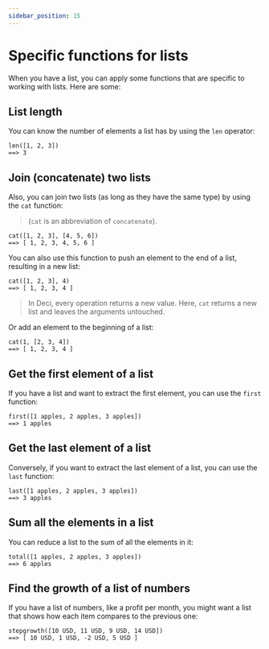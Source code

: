 ```yaml
---
sidebar_position: 15
---
```


# Specific functions for lists

When you have a list, you can apply some functions that are specific to working with lists. Here are some:

## List length

You can know the number of elements a list has by using the `len` operator:

```deci live
len([1, 2, 3])
==> 3
```

## Join (concatenate) two lists

Also, you can join two lists (as long as they have the same type) by using the `cat` function:

> (`cat` is an abbreviation of `concatenate`).

```deci live
cat([1, 2, 3], [4, 5, 6])
==> [ 1, 2, 3, 4, 5, 6 ]
```

You can also use this function to push an element to the end of a list, resulting in a new list:

```deci live
cat([1, 2, 3], 4)
==> [ 1, 2, 3, 4 ]
```

> In Deci, every operation returns a new value. Here, `cat` returns a new list and leaves the arguments untouched.

Or add an element to the beginning of a list:

```deci live
cat(1, [2, 3, 4])
==> [ 1, 2, 3, 4 ]
```

## Get the first element of a list

If you have a list and want to extract the first element, you can use the `first` function:

```deci live
first([1 apples, 2 apples, 3 apples])
==> 1 apples
```

## Get the last element of a list

Conversely, if you want to extract the last element of a list, you can use the `last` function:

```deci live
last([1 apples, 2 apples, 3 apples])
==> 3 apples
```

## Sum all the elements in a list

You can reduce a list to the sum of all the elements in it:

```deci live
total([1 apples, 2 apples, 3 apples])
==> 6 apples
```

## Find the growth of a list of numbers

If you have a list of numbers, like a profit per month, you might want a list that shows how each item compares to the previous one:

```deci live
stepgrowth([10 USD, 11 USD, 9 USD, 14 USD])
==> [ 10 USD, 1 USD, -2 USD, 5 USD ]
```
